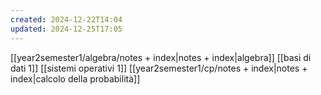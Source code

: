 ```yaml
---
created: 2024-12-22T14:04
updated: 2024-12-25T17:05
---
```

[[year2semester1/algebra/notes + index|notes + index|algebra]]
[[basi di dati 1]]
[[sistemi operativi 1]]
[[year2semester1/cp/notes + index|notes + index|calcolo della probabilità]]